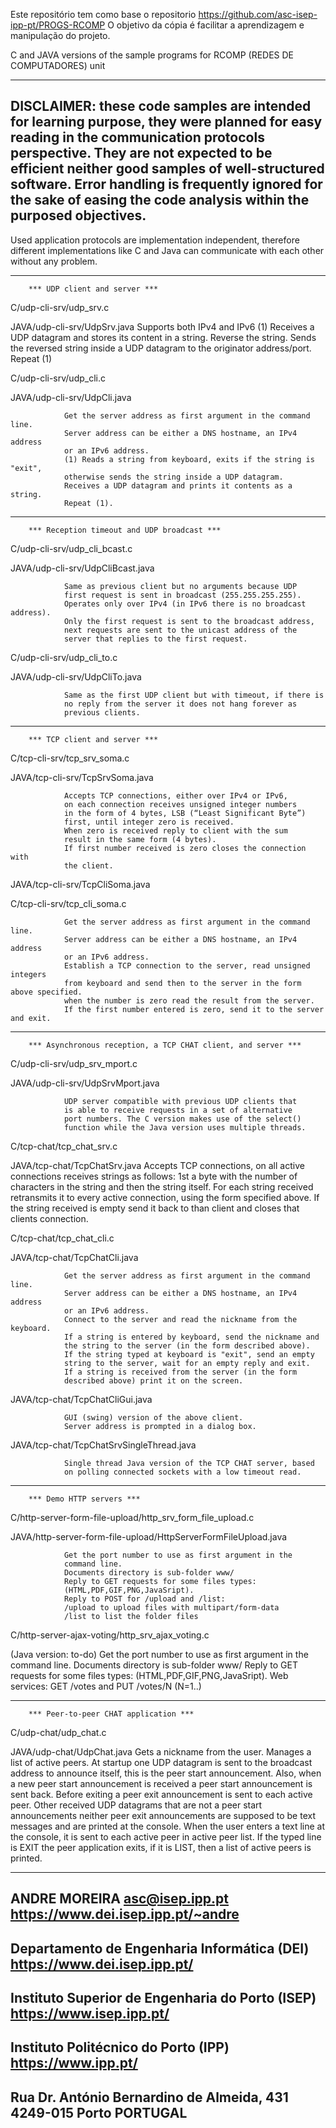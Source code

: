 Este repositório tem como base o repositorio https://github.com/asc-isep-ipp-pt/PROGS-RCOMP 
O objetivo da cópia é facilitar a aprendizagem e manipulação do projeto.

C and JAVA versions of the sample programs for RCOMP (REDES DE COMPUTADORES) unit

------------------------------------------------------------------------------------
DISCLAIMER:  these code samples are intended for learning purpose, they were planned
for easy reading in the communication protocols perspective. They are not expected
to be efficient neither good samples of well-structured software. Error handling is
frequently ignored for the sake of easing the code analysis within the purposed 
objectives.
------------------------------------------------------------------------------------

Used application protocols are implementation independent, therefore different
implementations like C and Java can communicate with each other without any problem.

------------------------------------------------------------------------------------

		*** UDP client and server ***

C/udp-cli-srv/udp_srv.c

JAVA/udp-cli-srv/UdpSrv.java
				Supports both IPv4 and IPv6
				(1) Receives a UDP datagram and stores its content in a string.
				Reverse the string.
				Sends the reversed string inside a UDP datagram to the
				originator address/port.
				Repeat (1)

C/udp-cli-srv/udp_cli.c

JAVA/udp-cli-srv/UdpCli.java

				Get the server address as first argument in the command line.
				Server address can be either a DNS hostname, an IPv4 address
				or an IPv6 address.
				(1) Reads a string from keyboard, exits if the string is "exit",
				otherwise sends the string inside a UDP datagram.
				Receives a UDP datagram and prints it contents as a string.
				Repeat (1).



------------------------------------------------------------------------------------

		*** Reception timeout and UDP broadcast ***


C/udp-cli-srv/udp_cli_bcast.c

JAVA/udp-cli-srv/UdpCliBcast.java

				Same as previous client but no arguments because UDP
				first request is sent in broadcast (255.255.255.255).
				Operates only over IPv4 (in IPv6 there is no broadcast address).
				Only the first request is sent to the broadcast address,
				next requests are sent to the unicast address of the
				server that replies to the first request.

C/udp-cli-srv/udp_cli_to.c

JAVA/udp-cli-srv/UdpCliTo.java

				Same as the first UDP client but with timeout, if there is
				no reply from the server it does not hang forever as
				previous clients.


------------------------------------------------------------------------------------

		*** TCP client and server ***

C/tcp-cli-srv/tcp_srv_soma.c

JAVA/tcp-cli-srv/TcpSrvSoma.java

				Accepts TCP connections, either over IPv4 or IPv6,
				on each connection receives unsigned integer numbers
				in the form of 4 bytes, LSB (“Least Significant Byte”)
				first, until integer zero is received.
				When zero is received reply to client with the sum
				result in the same form (4 bytes).
				If first number received is zero closes the connection with
				the client.


JAVA/tcp-cli-srv/TcpCliSoma.java

C/tcp-cli-srv/tcp_cli_soma.c

				Get the server address as first argument in the command line.
				Server address can be either a DNS hostname, an IPv4 address
				or an IPv6 address.
				Establish a TCP connection to the server, read unsigned integers
				from keyboard and send then to the server in the form above specified.
				when the number is zero read the result from the server.
				If the first number entered is zero, send it to the server and exit.


------------------------------------------------------------------------------------

		*** Asynchronous reception, a TCP CHAT client, and server ***

C/udp-cli-srv/udp_srv_mport.c

JAVA/udp-cli-srv/UdpSrvMport.java

				UDP server compatible with previous UDP clients that
				is able to receive requests in a set of alternative
				port numbers. The C version makes use of the select()
				function while the Java version uses multiple threads.


C/tcp-chat/tcp_chat_srv.c

JAVA/tcp-chat/TcpChatSrv.java
				Accepts TCP connections, on all active connections
				receives strings as follows: 1st a byte with the
				number of characters in the string and then the
				string itself.
				For each string received retransmits it to every
				active connection, using the form specified above.
				If the string received is empty send it back to
				than client and closes that clients connection.

C/tcp-chat/tcp_chat_cli.c

JAVA/tcp-chat/TcpChatCli.java

				Get the server address as first argument in the command line.
				Server address can be either a DNS hostname, an IPv4 address
				or an IPv6 address.
				Connect to the server and read the nickname from the keyboard.
				If a string is entered by keyboard, send the nickname and
				the string to the server (in the form described above).
				If the string typed at keyboard is "exit", send an empty
				string to the server, wait for an empty reply and exit.
				If a string is received from the server (in the form
				described above) print it on the screen.

JAVA/tcp-chat/TcpChatCliGui.java

				GUI (swing) version of the above client.
				Server address is prompted in a dialog box.



JAVA/tcp-chat/TcpChatSrvSingleThread.java

				Single thread Java version of the TCP CHAT server, based
				on polling connected sockets with a low timeout read.




------------------------------------------------------------------------------------

		*** Demo HTTP servers ***

C/http-server-form-file-upload/http_srv_form_file_upload.c

JAVA/http-server-form-file-upload/HttpServerFormFileUpload.java

				Get the port number to use as first argument in the
				command line.
				Documents directory is sub-folder www/
				Reply to GET requests for some files types:
				(HTML,PDF,GIF,PNG,JavaSript).
				Reply to POST for /upload and /list:
				/upload to upload files with multipart/form-data
				/list to list the folder files



C/http-server-ajax-voting/http_srv_ajax_voting.c

(Java version: to-do)
				Get the port number to use as first argument in the
				command line.
				Documents directory is sub-folder www/
				Reply to GET requests for some files types:
				(HTML,PDF,GIF,PNG,JavaSript).
				Web services: GET /votes and PUT /votes/N (N=1..)



------------------------------------------------------------------------------------

		*** Peer-to-peer CHAT application ***

C/udp-chat/udp_chat.c

JAVA/udp-chat/UdpChat.java
				Gets a nickname from the user. 
				Manages a list of active peers. At startup one UDP
				datagram is sent to the broadcast address to announce
				itself, this is the peer start announcement.
				Also, when a new peer start announcement is received a
				peer start announcement is sent back. Before exiting a
				peer exit announcement is sent to each active peer.
				Other received UDP datagrams that are not a peer start
				announcements neither peer exit announcements are supposed
				to be text messages and are printed at the console.
				When the user enters a text line at the console, it is
				sent to each active peer in active peer list.
				If the typed line is EXIT the peer application exits,
				if it is LIST, then a list of active peers is printed.


------------------------------------------------------------------------------------
ANDRE MOREIRA
asc@isep.ipp.pt
https://www.dei.isep.ipp.pt/~andre
------------------------------------------------------------------------------------
Departamento de Engenharia Informática (DEI)
https://www.dei.isep.ipp.pt/
------------------------------------------------------------------------------------
Instituto Superior de Engenharia do Porto (ISEP)
https://www.isep.ipp.pt/
------------------------------------------------------------------------------------
Instituto Politécnico do Porto (IPP)
https://www.ipp.pt/
------------------------------------------------------------------------------------
Rua Dr. António Bernardino de Almeida, 431
4249-015 Porto
PORTUGAL
------------------------------------------------------------------------------------

